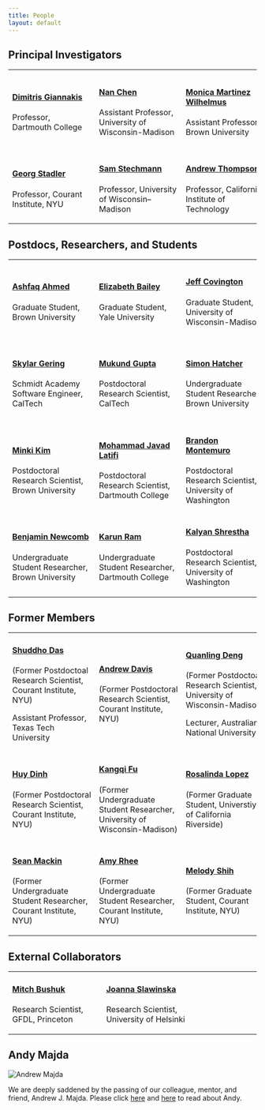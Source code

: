 ```yaml
---
title: People
layout: default
---
```


## Principal Investigators

<table class="fixed">
  <col width="200"/>
  <col width="200"/>
  <col width="200"/>
  <tr>
    <td> <!-- Dimitris Giannakis -->
        <div class="card" style="width: 10rem;">
          <a href="https://giannakis.host.dartmouth.edu" title="" class="card-image hover-overlay" target="_blank">
          <img src="images/team/dimitris_small.png" alt="" class="img-responsive">
          </a>  
          <div class="card-text">
            <h4><a href="https://giannakis.host.dartmouth.edu" target="_blank">Dimitris Giannakis</a></h4>
            <div class="card-desription">
              <p>Professor, Dartmouth College</p>
            </div>
          </div>
        </div>
    </td>
    <td> <!-- Nan Chen -->
       <div class="card" style="width: 10rem;">
          <a href="https://www.math.wisc.edu/~chennan/" title="" class="card-image hover-overlay" target="_blank">
          <img src="images/team/chen.jpg" alt="" class="img-responsive">
          </a>  
          <div class="card-text">
            <h4><a href="https://www.math.wisc.edu/~chennan/" target="_blank">Nan Chen</a></h4>
            <div class="card-desription">
              <p>Assistant Professor, University of Wisconsin-Madison</p>
            </div>
          </div>
        </div>
    </td>
    <td> <!-- Monica Martinez Wilhelmus -->
       <div class="card" style="width: 10rem;">
          <a href="https://engineering.brown.edu/people/monica-martinez-wilhelmus" title="" class="card-image hover-overlay" target="_blank">
          <img src="images/team/MonicaMartinez.png" alt="" class="img-responsive">
          </a>  
          <div class="card-text">
            <h4><a href="https://engineering.brown.edu/people/monica-martinez-wilhelmus" target="_blank">Monica Martinez Wilhelmus</a></h4>
            <div class="card-desription">
              <p>Assistant Professor, Brown University</p>
            </div>
          </div>
        </div>
    </td>
    <td> <!-- Georgy Manucharyan -->
       <div class="card" style="width: 10rem;">
          <a href="https://deep.ocean.washington.edu/" title="" class="card-image hover-overlay" target="_blank">
          <img src="images/team/GeorgyM.jpg" alt="" class="img-responsive">
          </a>  
          <div class="card-text">
            <h4><a href="https://www.ocean.washington.edu/home/Georgy%20Manucharyan" target="_blank">Georgy Manucharyan</a></h4>
            <div class="card-desription">
              <p>Assistant Professor, University of Washington</p>
            </div>
          </div>
        </div>
    </td>
  </tr>
    <td> <!-- Georg Stadler -->
       <div class="card" style="width: 10rem;">
          <a href="https://math.nyu.edu/~stadler/" title="" class="card-image hover-overlay" target="_blank">
          <img src="images/team/gs_headshot.png" alt="" class="img-responsive">
          </a>  
          <div class="card-text">
            <h4><a href="https://math.nyu.edu/~stadler/" target="_blank">Georg Stadler</a></h4>
            <div class="card-desription">
              <p>Professor, Courant Institute, NYU</p>
            </div>
          </div>
        </div>
    </td>
    <td> <!-- Sam Stechmann -->
       <div class="card" style="width: 10rem;">
          <a href="https://www.math.wisc.edu/~stechmann/" title="" class="card-image hover-overlay" target="_blank">
          <img src="images/team/picStechmann.jpg" alt="" class="img-responsive">
          </a>  
          <div class="card-text">
            <h4><a href="https://www.math.wisc.edu/~stechmann/" target="_blank">Sam Stechmann</a></h4>
            <div class="card-desription">
              <p>Professor, University of Wisconsin–Madison</p>
            </div>
          </div>
        </div>
    </td>
    <td> <!-- Andrew Thompson -->
       <div class="card" style="width: 10rem;">
          <a href="http://web.gps.caltech.edu/~andrewt/" title="" class="card-image hover-overlay" target="_blank">
          <img src="images/team/Thompson.jpg" alt="" class="img-responsive">
          </a>  
          <div class="card-text">
            <h4><a href="http://web.gps.caltech.edu/~andrewt/" target="_blank">Andrew Thompson</a></h4>
            <div class="card-desription">
              <p>Professor, California Institute of Technology</p>
            </div>
          </div>
        </div>
    </td>
    <td> <!-- Mary-Louise Timmermans -->
       <div class="card" style="width: 10rem;">
          <a href="https://people.earth.yale.edu/profile/mary-louise-timmermans/about" title="" class="card-image hover-overlay" target="_blank">
          <img src="images/team/Mary-Louise.jpg" alt="" class="img-responsive">
          </a>  
          <div class="card-text">
            <h4><a href="https://people.earth.yale.edu/profile/mary-louise-timmermans/about" target="_blank">Mary-Louise Timmermans</a></h4>
            <div class="card-desription">
              <p>Professor, Yale University</p>
            </div>
          </div>
        </div>
    </td>
  <tr>
  </tr>
</table>

## Postdocs, Researchers, and Students

<table class="fixed">
  <col width="200"/>
  <col width="200"/>
  <col width="200"/>
  <tr>
    <td> <!-- Ashfaq Ahmed -->
	    <div class="card" style="width: 10rem;">
          <a href="" title="" class="card-image hover-overlay" target="_blank">
          <img src="images/team/Ashfaq.jpg" alt="" class="img-responsive">
          </a>  
          <div class="card-text">
            <h4><a href="" target="_blank">Ashfaq Ahmed</a></h4>
            <div class="card-desription">
              <p>Graduate Student, Brown University </p>
            </div>
          </div>
        </div>
    </td>
    <td> <!-- Elizabeth Bailey -->
        <div class="card" style="width: 10rem;">
          <a href="" title="" class="card-image hover-overlay" target="_blank">
          <img src="images/team/picBailey.jpg" alt="" class="img-responsive">
          </a>  
          <div class="card-text">
            <h4><a href="" target="_blank">Elizabeth Bailey</a></h4>
            <div class="card-desription">
              <p>Graduate Student, Yale University</p>
            </div>
          </div>
        </div>
    </td>
    <td> <!-- Jeff Covington -->
        <div class="card" style="width: 10rem;">
          <a href="" title="" class="card-image hover-overlay" target="_blank">
          <img src="images/team/Covington.jpg" alt="" class="img-responsive">
          </a>  
          <div class="card-text">
            <h4><a href="" target="_blank">Jeff Covington</a></h4>
            <div class="card-desription">
              <p>Graduate Student, University of Wisconsin-Madison</p>
            </div>
          </div>
        </div>
    </td>
    <td> <!-- Shubin Fu -->
        <div class="card" style="width: 10rem;">
          <a href="" title="" class="card-image hover-overlay" target="_blank">
          <img src="images/team/ShubinFu.jpg" alt="" class="img-responsive">
          </a>  
          <div class="card-text">
            <h4><a href="" target="_blank">Shubin Fu</a></h4>
            <div class="card-desription">
              <p>Postdoctoral Research Scientist, University of Wisconsin-Madison</p>
            </div>
          </div>
        </div>
    </td>
  </tr>
  <tr>	
    <td> <!-- Skylar Gering -->
        <div class="card" style="width: 10rem;">
          <a href="" title="" class="card-image hover-overlay" target="_blank">
          <img src="images/team/gering.jpg" alt="" class="img-responsive">
          </a>  
          <div class="card-text">
            <h4><a href="https://sase.caltech.edu/people/index.html" target="_blank">Skylar Gering</a></h4>
            <div class="card-desription">
              <p>Schmidt Academy Software Engineer, CalTech</p>
            </div>
          </div>
        </div>
    </td>
    <td> <!-- Mukund Gupta -->
        <div class="card" style="width: 10rem;">
          <a href="https://eapsweb.mit.edu/people/guptam" title="" class="card-image hover-overlay" target="_blank">
          <img src="images/team/gupta.jpeg" alt="" class="img-responsive">
          </a>  
          <div class="card-text">
            <h4><a href="https://eapsweb.mit.edu/people/guptam" target="_blank">Mukund Gupta</a></h4>
            <div class="card-desription">
              <p>Postdoctoral Research Scientist, CalTech</p>
            </div>
          </div>
        </div>
    </td>
    <td> <!-- Simon Hatcher -->
        <div class="card" style="width: 10rem;">
          <a href="" title="" class="card-image hover-overlay" target="_blank">
          <img src="images/team/Simon.JPG" alt="" class="img-responsive">
          </a>  
          <div class="card-text">
            <h4><a href="" target="_blank">Simon Hatcher</a></h4>
            <div class="card-desription">
              <p>Undergraduate Student Researcher, Brown University</p>
            </div>
          </div>
        </div>
    </td>
    <td> <!-- Jiuhua Hu -->
        <div class="card" style="width: 10rem;">
          <a href="" title="" class="card-image hover-overlay" target="_blank">
          <img src="images/team/JiuhuaHu.jpg" alt="" class="img-responsive">
          </a>  
          <div class="card-text">
            <h4><a href="" target="_blank">Jiuhua Hu</a></h4>
            <div class="card-desription">
              <p>Postdoctoral Research Scientist, University of Wisconsin-Madison</p>
            </div>
          </div>
        </div>
    </td>
  </tr>
  <tr>
    <td> <!-- Minki Kim -->
        <div class="card" style="width: 10rem;">
          <a href="" title="" class="card-image hover-overlay" target="_blank">
          <img src="images/team/Minki.jpg" alt="" class="img-responsive">
          </a>  
          <div class="card-text">
            <h4><a href="" target="_blank">Minki Kim</a></h4>
            <div class="card-desription">
              <p>Postdoctoral Research Scientist, Brown University</p>
            </div>
          </div>
        </div>
    </td>
    <td> <!-- Mohammad Javad Latifi -->
        <div class="card" style="width: 10rem;">
          <a href="https://math.dartmouth.edu/~mjebelli/" title="" class="card-image hover-overlay" target="_blank">
          <img src="images/team/latifi.jpg" alt="" class="img-responsive">
          </a>  
          <div class="card-text">
            <h4><a href="https://math.dartmouth.edu/~mjebelli/" target="_blank">Mohammad Javad Latifi</a></h4>
            <div class="card-desription">
              <p>Postdoctoral Research Scientist, Dartmouth College</p>
            </div>
          </div>
        </div>
    </td>
    <td> <!-- Brandon Montemuro -->
        <div class="card" style="width: 10rem;">
          <a href="https://www.brandonmontemuro.com/" title="" class="card-image hover-overlay" target="_blank">
          <img src="images/team/montemuro.jpeg" alt="" class="img-responsive">
          </a>  
          <div class="card-text">
            <h4><a href="https://www.brandonmontemuro.com/" target="_blank">Brandon Montemuro</a></h4>
            <div class="card-desription">
              <p>Postdoctoral Research Scientist, University of Washington</p>
            </div>
          </div>
        </div>
    </td>
    <td> <!-- Changhong Mou -->
        <div class="card" style="width: 10rem;">
          <a href="" title="" class="card-image hover-overlay" target="_blank">
          <img src="images/team/ChanghongMou.jpg" alt="" class="img-responsive">
          </a>  
          <div class="card-text">
            <h4><a href="" target="_blank">Changhong Mou</a></h4>
            <div class="card-desription">
              <p>Postdoctoral Research Scientist, University of Wisconsin-Madison</p>
            </div>
          </div>
        </div>
    </td>
  </tr>
  <tr>
    <td> <!-- Benjamin Newcomb -->
        <div class="card" style="width: 10rem;">
          <a href="" title="" class="card-image hover-overlay" target="_blank">
          <img src="images/team/Benjamin.png" alt="" class="img-responsive">
          </a>  
          <div class="card-text">
            <h4><a href="" target="_blank">Benjamin Newcomb</a></h4>
            <div class="card-desription">
              <p>Undergraduate Student Researcher, Brown University</p>
            </div>
          </div>
        </div>
    </td>
    <td> <!-- Karun Ram -->
        <div class="card" style="width: 10rem;">
          <a href="" title="" class="card-image hover-overlay" target="_blank">
          <img src="images/team/picRam.jpg" alt="" class="img-responsive">
          </a>  
          <div class="card-text">
            <h4><a href="" target="_blank">Karun Ram</a></h4>
            <div class="card-desription">
              <p>Undergraduate Student Researcher, Dartmouth College</p>
            </div>
          </div>
        </div>
    </td>
    <td> <!-- Kalyan Shrestha -->
        <div class="card" style="width: 10rem;">
          <a href="" title="" class="card-image hover-overlay" target="_blank">
          <img src="images/team/shrestha.jpg" alt="" class="img-responsive">
          </a>  
          <div class="card-text">
            <h4><a href="" target="_blank">Kalyan Shrestha</a></h4>
            <div class="card-desription">
              <p>Postdoctoral Research Scientist, University of Washington</p>
            </div>
          </div>
        </div>
    </td>
    <td> <!-- Ryan Vaughn -->
        <div class="card" style="width: 10rem;">
          <a href="" title="" class="card-image hover-overlay" target="_blank">
          <img src="images/team/picVaughn.jpg" alt="" class="img-responsive">
          </a>  
          <div class="card-text">
            <h4><a href="" target="_blank">Ryan Vaughn</a></h4>
            <div class="card-desription">
              <p>Postdoctoral Research Scientist, Courant Institute, NYU</p>
            </div>
          </div>
        </div>
    </td>
  </tr>
</table>


## Former Members

<table class="fixed">
  <col width="200"/>
  <col width="200"/>
  <col width="200"/>
  <tr>
    <td> <!-- Shuddho Das -->
        <div class="card" style="width: 10rem;">
          <a href="" title="" class="card-image hover-overlay" target="_blank">
          <img src="images/team/picDas.png" alt="" class="img-responsive">
          </a>  
          <div class="card-text">
            <h4><a href="" target="_blank">Shuddho Das</a></h4>
            <div class="card-desription">
              <p>(Former Postdoctoal Research Scientist, Courant Institute, NYU)</p>
              <p>Assistant Professor, Texas Tech University</p>
            </div>
          </div>
        </div>
    </td>
    <td> <!-- Andrew Davis -->
        <div class="card" style="width: 10rem;">
          <a href="https://andyddavis.github.io/index.html" title="" class="card-image hover-overlay" target="_blank">
          <img src="images/team/andydavis.jpg" alt="" class="img-responsive">
          </a>  
          <div class="card-text">
            <h4><a href="https://andyddavis.github.io/index.html" target="_blank">Andrew Davis</a></h4>
            <div class="card-desription">
              <p>(Former Postdoctoral Research Scientist, Courant Institute, NYU)</p>
            </div>
          </div>
        </div>
    </td>
    <td> <!-- Quanling Deng -->
        <div class="card" style="width: 10rem;">
          <a href="" title="" class="card-image hover-overlay" target="_blank">
          <img src="images/team/picDeng.png" alt="" class="img-responsive">
          </a>  
          <div class="card-text">
            <h4><a href="" target="_blank">Quanling Deng</a></h4>
            <div class="card-desription">
              <p>(Former Postdoctoal Research Scientist, University of Wisconsin-Madison)</p>
              <p>Lecturer, Australian National University</p>
            </div>
          </div>
        </div>
    </td>
    <td> <!-- Alexis Anne Denton -->
        <div class="card" style="width: 10rem;">
          <a href="" title="https://people.earth.yale.edu/profile/alexis-denton/about" class="card-image hover-overlay" target="_blank">
          <img src="images/team/Denton.jpg" alt="" class="img-responsive">
          </a>  
          <div class="card-text">
            <h4><a href="https://people.earth.yale.edu/profile/alexis-denton/about" target="_blank">Alexis Anne Denton</a></h4>
            <div class="card-desription">
              <p>(Former Postdoctoral Research Scientist, Yale University)</p>
            </div>
          </div>
        </div>
    </td> 
  </tr>
  <tr>
    <td> <!-- Huy Dinh -->
        <div class="card" style="width: 10rem;">
          <a href="" title="" class="card-image hover-overlay" target="_blank">
          <img src="images/team/HDinh picture.jpg" alt="" class="img-responsive">
          </a>  
          <div class="card-text">
            <h4><a href="" target="_blank">Huy Dinh</a></h4>
            <div class="card-desription">
              <p>(Former Postdoctoral Research Scientist, Courant Institute, NYU)</p>
            </div>
          </div>
        </div>
    </td>
    <td> <!-- Kangqi Fu -->
        <div class="card" style="width: 10rem;">
          <a href="" title="" class="card-image hover-overlay" target="_blank">
          <img src="images/team/Kangqi.png" alt="" class="img-responsive">
          </a>  
          <div class="card-text">
            <h4><a href="" target="_blank">Kangqi Fu</a></h4>
            <div class="card-desription">
              <p>(Former Undergraduate Student Researcher, University of Wisconsin-Madison)</p>
            </div>
          </div>
        </div>
    </td>
    <td> <!-- Rosalinda Lopez -->
        <div class="card" style="width: 10rem;">
          <a href="" title="" class="card-image hover-overlay" target="_blank">
          <img src="images/team/picLopez.png" alt="" class="img-responsive">
          </a>  
          <div class="card-text">
            <h4><a href="" target="_blank">Rosalinda Lopez</a></h4>
            <div class="card-desription">
              <p>(Former Graduate Student, Universtiy of California Riverside)</p>
            </div>
          </div>
        </div>
    </td>
    <td> <!-- Linkai Ma -->
        <div class="card" style="width: 10rem;">
          <a href="" title="" class="card-image hover-overlay" target="_blank">
          <img src="images/team/picMa.png" alt="" class="img-responsive">
          </a>  
          <div class="card-text">
            <h4><a href="" target="_blank">Linkai Ma</a></h4>
            <div class="card-desription">
              <p>(Former Undergraduate Student Researcher, Courant Institute, NYU)</p>
            </div>
          </div>
        </div>
    </td>
  </tr>
  <tr>
    <td> <!-- Sean Mackin -->
        <div class="card" style="width: 10rem;">
          <a href="" title="" class="card-image hover-overlay" target="_blank">
          <img src="images/team/picMackin.png" alt="" class="img-responsive">
          </a>  
          <div class="card-text">
            <h4><a href="" target="_blank">Sean Mackin</a></h4>
            <div class="card-desription">
              <p>(Former Undergraduate Student Researcher, Courant Institute, NYU)</p>
            </div>
          </div>
        </div>
    </td>
    <td> <!-- Amy Rhee -->
        <div class="card" style="width: 10rem;">
          <a href="" title="" class="card-image hover-overlay" target="_blank">
          <img src="images/team/picRhee2.png" alt="" class="img-responsive">
          </a>  
          <div class="card-text">
            <h4><a href="" target="_blank">Amy Rhee</a></h4>
            <div class="card-desription">
              <p>(Former Undergraduate Student Researcher, Courant Institute, NYU)</p>
            </div>
          </div>
        </div>
    </td>
    <td> <!-- Melody Shih -->
        <div class="card" style="width: 10rem;">
          <a href="" title="" class="card-image hover-overlay" target="_blank">
          <img src="images/team/picShih.png" alt="" class="img-responsive">
          </a>  
          <div class="card-text">
            <h4><a href="" target="_blank">Melody Shih</a></h4>
            <div class="card-desription">
              <p>(Former Graduate Student, Courant Institute, NYU)</p>
            </div>
          </div>
        </div>
    </td>
  </tr>
</table>

## External Collaborators

<table class="fixed">
  <col width="200"/>
  <col width="200"/>
  <col width="200"/>
  <tr>
    <td> <!-- Mitch Bushuk -->
        <div class="card" style="width: 10rem;">
          <a href="https://www.gfdl.noaa.gov/mitch-bushuk/" title="" class="card-image hover-overlay" target="_blank">
          <img src="images/team/bushuk.png" alt="" class="img-responsive">
          </a>  
          <div class="card-text">
            <h4><a href="https://www.gfdl.noaa.gov/mitch-bushuk/" target="_blank">Mitch Bushuk</a></h4>
            <div class="card-desription">
              <p>Research Scientist, GFDL, Princeton</p>
            </div>
          </div>
        </div>
    </td>
    <td> <!-- Joanna Slawinska -->
        <div class="card" style="width: 10rem;">
          <a href="https://uwm.edu/physics/people/slawinska-joanna/" title="" class="card-image hover-overlay" target="_blank">
          <img src="images/team/slawinska.jpg" alt="" class="img-responsive">
          </a>  
          <div class="card-text">
            <h4><a href="https://uwm.edu/physics/people/slawinska-joanna/" target="_blank">Joanna Slawinska</a></h4>
            <div class="card-desription">
              <p>Research Scientist, University of Helsinki</p>
            </div>
          </div>
        </div>
    </td>
  </tr>
</table>

## Andy Majda

![Andrew Majda](./images/team/majda.jpg)

We are deeply saddened by the passing of our colleague, mentor, and friend, Andrew J. Majda. Please click [here](https://cims.nyu.edu/webapps/content/news/nyu_mourns_andrew_majda) and [here](https://www.math.nyu.edu/faculty/majda/) to read about Andy.  
